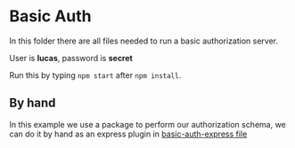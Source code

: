 # Basic Auth

In this folder there are all files needed to run a basic authorization server.

User is **lucas**, password is **secret**

Run this by typing `npm start` after `npm install`.

## By hand

In this example we use a package to perform our authorization schema, we can do it by hand as an express plugin in [basic-auth-express file](./basic-auth-express-plugin.js)